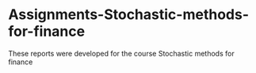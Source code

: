 # Assignments-Stochastic-methods-for-finance
These reports were developed for the course Stochastic methods for finance 
